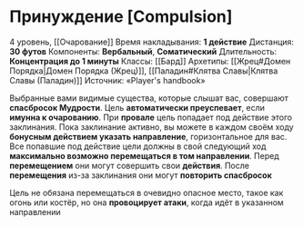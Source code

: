# Принуждение [Compulsion]
4 уровень, [[Очарование]]
Время накладывания: **1 действие**
Дистанция: **30 футов**
Компоненты: **Вербальный**, **Соматический**
Длительность: **Концентрация до 1 минуты**
Классы: [[Бард]]
Архетипы: [[Жрец#Домен Порядка|Домен Порядка (Жрец)]], [[Паладин#Клятва Славы|Клятва Славы (Паладин)]]
Источник: «Player's handbook»

Выбранные вами видимые существа, которые слышат вас, совершают **спасбросок Мудрости**. Цель **автоматически преуспевает**, если **имунна к очарованию**. При **провале** цель попадает под действие этого заклинания. Пока заклинание активно, вы можете в каждом своём ходу **бонусным действием указать направление**, горизонтальное для вас. Все попавшие под действие цели должны в свой следующий ход **максимально возможно перемещаться в том направлении**. Перед **перемещением** они могут совершить свои **действия**. После **перемещения** из-за заклинания они могут **повторить спасбросок**

Цель не обязана перемещаться в очевидно опасное место, такое как огонь или костёр, но она **провоцирует атаки**, когда идёт в указанном направлении